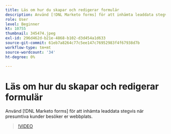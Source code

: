 ```yaml
---
title: Läs om hur du skapar och redigerar formulär
description: Använd [!DNL Marketo forms] för att inhämta leaddata stegvis när presumtiva kunder besöker er webbplats.
role: User
level: Beginner
kt: 10755
thumbnail: 345474.jpeg
exl-id: 296d462d-b21e-4868-b102-d3d454a1d633
source-git-commit: 61eb7a8264c77c5ee147c76952983f4f67938d7b
workflow-type: tm+mt
source-wordcount: '34'
ht-degree: 0%

---
```


# Läs om hur du skapar och redigerar formulär

Använd [!DNL Marketo forms] för att inhämta leaddata stegvis när presumtiva kunder besöker er webbplats.

>[!VIDEO](https://video.tv.adobe.com/v/345474/?quality=12&learn=on)
